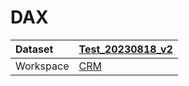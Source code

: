 



# DAX

|Dataset|[Test_20230818_v2](./../Test_20230818_v2.md)|
| :--- | :--- |
|Workspace|[CRM](../../Workspaces/CRM.md)|
